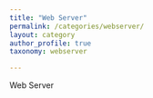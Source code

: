 ```yaml
---
title: "Web Server"
permalink: /categories/webserver/
layout: category
author_profile: true
taxonomy: webserver

---
```


Web Server